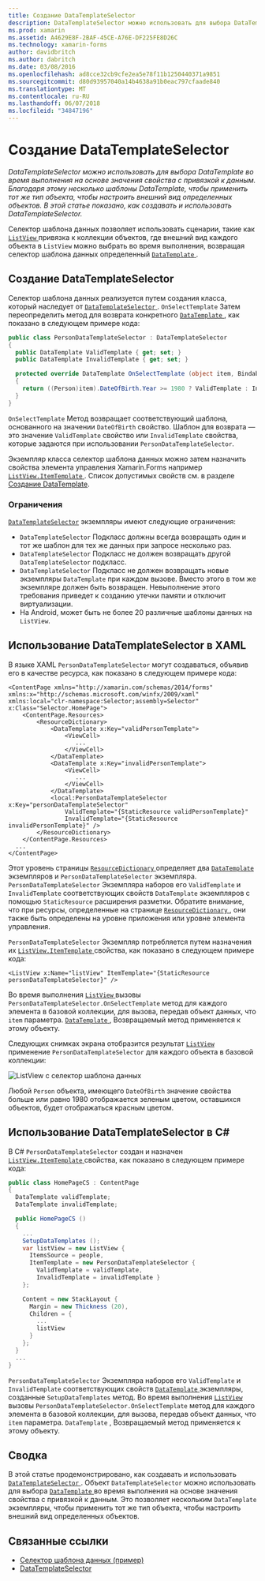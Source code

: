 ```yaml
---
title: Создание DataTemplateSelector
description: DataTemplateSelector можно использовать для выбора DataTemplate во время выполнения на основе значения свойства с привязкой к данным. Благодаря этому несколько шаблоны DataTemplate, чтобы применить тот же тип объекта, чтобы настроить внешний вид определенных объектов. В этой статье показано, как создавать и использовать DataTemplateSelector.
ms.prod: xamarin
ms.assetid: A4629E8F-2BAF-45CE-A76E-DF225FE8D26C
ms.technology: xamarin-forms
author: davidbritch
ms.author: dabritch
ms.date: 03/08/2016
ms.openlocfilehash: ad8cce32cb9cfe2ea5e78f11b1250440371a9851
ms.sourcegitcommit: d80d93957040a14b4638a91b0eac797cfaade840
ms.translationtype: MT
ms.contentlocale: ru-RU
ms.lasthandoff: 06/07/2018
ms.locfileid: "34847196"
---
```

# <a name="creating-a-datatemplateselector"></a>Создание DataTemplateSelector

_DataTemplateSelector можно использовать для выбора DataTemplate во время выполнения на основе значения свойства с привязкой к данным. Благодаря этому несколько шаблоны DataTemplate, чтобы применить тот же тип объекта, чтобы настроить внешний вид определенных объектов. В этой статье показано, как создавать и использовать DataTemplateSelector._

Селектор шаблона данных позволяет использовать сценарии, такие как [ `ListView` ](https://developer.xamarin.com/api/type/Xamarin.Forms.ListView/) привязка к коллекции объектов, где внешний вид каждого объекта в `ListView` можно выбрать во время выполнения, возвращая селектор шаблона данных определенный [ `DataTemplate` ](https://developer.xamarin.com/api/type/Xamarin.Forms.DataTemplate/).

## <a name="creating-a-datatemplateselector"></a>Создание DataTemplateSelector

Селектор шаблона данных реализуется путем создания класса, который наследует от [ `DataTemplateSelector` ](https://developer.xamarin.com/api/type/Xamarin.Forms.DataTemplateSelector/). `OnSelectTemplate` Затем переопределить метод для возврата конкретного [ `DataTemplate` ](https://developer.xamarin.com/api/type/Xamarin.Forms.DataTemplate/), как показано в следующем примере кода:

```csharp
public class PersonDataTemplateSelector : DataTemplateSelector
{
  public DataTemplate ValidTemplate { get; set; }
  public DataTemplate InvalidTemplate { get; set; }

  protected override DataTemplate OnSelectTemplate (object item, BindableObject container)
  {
    return ((Person)item).DateOfBirth.Year >= 1980 ? ValidTemplate : InvalidTemplate;
  }
}
```

`OnSelectTemplate` Метод возвращает соответствующий шаблона, основанного на значении `DateOfBirth` свойство. Шаблон для возврата — это значение `ValidTemplate` свойство или `InvalidTemplate` свойства, которые задаются при использовании `PersonDataTemplateSelector`.

Экземпляр класса селектор шаблона данных можно затем назначить свойства элемента управления Xamarin.Forms например [ `ListView.ItemTemplate` ](https://developer.xamarin.com/api/type/Xamarin.Forms.ItemsView%3CTVisual%3E/). Список допустимых свойств см. в разделе [Создание DataTemplate](~/xamarin-forms/app-fundamentals/templates/data-templates/creating.md).

### <a name="limitations"></a>Ограничения

[`DataTemplateSelector`](https://developer.xamarin.com/api/type/Xamarin.Forms.DataTemplateSelector/) экземпляры имеют следующие ограничения:

- `DataTemplateSelector` Подкласс должны всегда возвращать один и тот же шаблон для тех же данных при запросе несколько раз.
- `DataTemplateSelector` Подкласс не должен возвращать другой `DataTemplateSelector` подкласс.
- `DataTemplateSelector` Подкласс не должен возвращать новые экземпляры `DataTemplate` при каждом вызове. Вместо этого в том же экземпляре должен быть возвращен. Невыполнение этого требования приведет к созданию утечки памяти и отключит виртуализации.
- На Android, может быть не более 20 различные шаблоны данных на `ListView`.

## <a name="consuming-a-datatemplateselector-in-xaml"></a>Использование DataTemplateSelector в XAML

В языке XAML `PersonDataTemplateSelector` могут создаваться, объявив его в качестве ресурса, как показано в следующем примере кода:

```xaml
<ContentPage xmlns="http://xamarin.com/schemas/2014/forms" xmlns:x="http://schemas.microsoft.com/winfx/2009/xaml" xmlns:local="clr-namespace:Selector;assembly=Selector" x:Class="Selector.HomePage">
    <ContentPage.Resources>
        <ResourceDictionary>
            <DataTemplate x:Key="validPersonTemplate">
                <ViewCell>
                   ...
                </ViewCell>
            </DataTemplate>
            <DataTemplate x:Key="invalidPersonTemplate">
                <ViewCell>
                   ...
                </ViewCell>
            </DataTemplate>
            <local:PersonDataTemplateSelector x:Key="personDataTemplateSelector"
                ValidTemplate="{StaticResource validPersonTemplate}"
                InvalidTemplate="{StaticResource invalidPersonTemplate}" />
        </ResourceDictionary>
    </ContentPage.Resources>
  ...
</ContentPage>
```

Этот уровень страницы [ `ResourceDictionary` ](https://developer.xamarin.com/api/type/Xamarin.Forms.ResourceDictionary/) определяет два [ `DataTemplate` ](https://developer.xamarin.com/api/type/Xamarin.Forms.DataTemplate/) экземпляров и `PersonDataTemplateSelector` экземпляра. `PersonDataTemplateSelector` Экземпляра наборов его `ValidTemplate` и `InvalidTemplate` соответствующих свойств `DataTemplate` экземпляров с помощью `StaticResource` расширения разметки. Обратите внимание, что при ресурсы, определенные на странице [ `ResourceDictionary` ](https://developer.xamarin.com/api/type/Xamarin.Forms.ResourceDictionary/), они также быть определены на уровне приложения или уровне элемента управления.

`PersonDataTemplateSelector` Экземпляр потребляется путем назначения их [ `ListView.ItemTemplate` ](https://developer.xamarin.com/api/type/Xamarin.Forms.ItemsView%3CTVisual%3E/) свойства, как показано в следующем примере кода:

```xaml
<ListView x:Name="listView" ItemTemplate="{StaticResource personDataTemplateSelector}" />
```

Во время выполнения [ `ListView` ](https://developer.xamarin.com/api/type/Xamarin.Forms.ListView/) вызовы `PersonDataTemplateSelector.OnSelectTemplate` метод для каждого элемента в базовой коллекции, для вызова, передав объект данных, что `item` параметра. [ `DataTemplate` ](https://developer.xamarin.com/api/type/Xamarin.Forms.DataTemplate/) , Возвращаемый метод применяется к этому объекту.

Следующих снимках экрана отобразится результат [ `ListView` ](https://developer.xamarin.com/api/type/Xamarin.Forms.ListView/) применение `PersonDataTemplateSelector` для каждого объекта в базовой коллекции:

![](selector-images/data-template-selector.png "ListView с селектор шаблона данных")

Любой `Person` объекта, имеющего `DateOfBirth` значение свойства больше или равно 1980 отображается зеленым цветом, оставшихся объектов, будет отображаться красным цветом.

## <a name="consuming-a-datatemplateselector-in-cnum"></a>Использование DataTemplateSelector в C&num;

В C# `PersonDataTemplateSelector` создан и назначен [ `ListView.ItemTemplate` ](https://developer.xamarin.com/api/type/Xamarin.Forms.ItemsView%3CTVisual%3E/) свойства, как показано в следующем примере кода:

```csharp
public class HomePageCS : ContentPage
{
  DataTemplate validTemplate;
  DataTemplate invalidTemplate;

  public HomePageCS ()
  {
    ...
    SetupDataTemplates ();
    var listView = new ListView {
      ItemsSource = people,
      ItemTemplate = new PersonDataTemplateSelector {
        ValidTemplate = validTemplate,
        InvalidTemplate = invalidTemplate }
    };

    Content = new StackLayout {
      Margin = new Thickness (20),
      Children = {
        ...
        listView
      }
    };
  }
  ...  
}
```

`PersonDataTemplateSelector` Экземпляра наборов его `ValidTemplate` и `InvalidTemplate` соответствующих свойств [ `DataTemplate` ](https://developer.xamarin.com/api/type/Xamarin.Forms.DataTemplate/) экземпляры, созданные `SetupDataTemplates` метод. Во время выполнения [ `ListView` ](https://developer.xamarin.com/api/type/Xamarin.Forms.ListView/) вызовы `PersonDataTemplateSelector.OnSelectTemplate` метод для каждого элемента в базовой коллекции, для вызова, передав объект данных, что `item` параметра. `DataTemplate` , Возвращаемый метод применяется к этому объекту.

## <a name="summary"></a>Сводка

В этой статье продемонстрировано, как создавать и использовать [ `DataTemplateSelector` ](https://developer.xamarin.com/api/type/Xamarin.Forms.DataTemplateSelector/). Объект `DataTemplateSelector` можно использовать для выбора [ `DataTemplate` ](https://developer.xamarin.com/api/type/Xamarin.Forms.DataTemplate/) во время выполнения на основе значения свойства с привязкой к данным. Это позволяет нескольким `DataTemplate` экземпляры, чтобы применить тот же тип объекта, чтобы настроить внешний вид определенных объектов.


## <a name="related-links"></a>Связанные ссылки

- [Селектор шаблона данных (пример)](https://developer.xamarin.com/samples/xamarin-forms/templates/datatemplateselector/)
- [DataTemplateSelector](https://developer.xamarin.com/api/type/Xamarin.Forms.DataTemplateSelector/)
